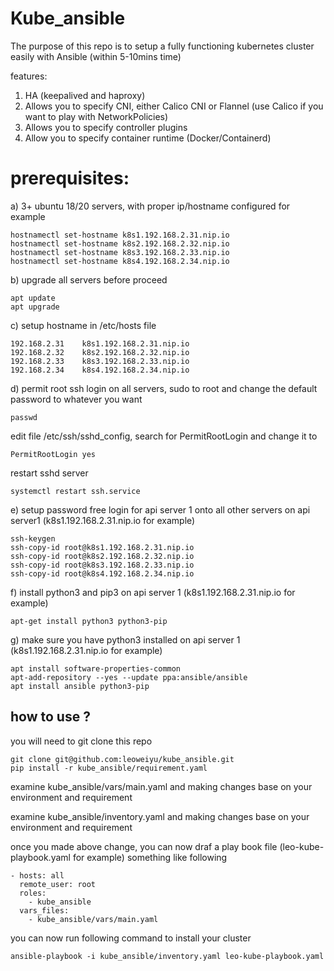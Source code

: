 # Kube_ansible

The purpose of this repo is to setup a fully functioning kubernetes cluster easily with Ansible (within 5-10mins time)

features:
1. HA (keepalived and haproxy)
2. Allows you to specify CNI, either Calico CNI or Flannel (use Calico if you want to play with NetworkPolicies)
3. Allows you to specify controller plugins
4. Allow you to specify container runtime (Docker/Containerd)


# prerequisites:


a) 3+ ubuntu 18/20 servers, with proper ip/hostname configured
for example
```
hostnamectl set-hostname k8s1.192.168.2.31.nip.io
hostnamectl set-hostname k8s2.192.168.2.32.nip.io
hostnamectl set-hostname k8s3.192.168.2.33.nip.io
hostnamectl set-hostname k8s4.192.168.2.34.nip.io
```

b) upgrade all servers before proceed
```
apt update
apt upgrade
```

c) setup hostname in /etc/hosts file
```
192.168.2.31    k8s1.192.168.2.31.nip.io
192.168.2.32    k8s2.192.168.2.32.nip.io
192.168.2.33    k8s3.192.168.2.33.nip.io
192.168.2.34    k8s4.192.168.2.34.nip.io
```

d) permit root ssh login
on all servers, sudo to root and change the default password to whatever you want
```
passwd
```
edit file /etc/ssh/sshd_config, search for PermitRootLogin and change it to
```
PermitRootLogin yes
```
restart sshd server
```
systemctl restart ssh.service
```

e) setup password free login for api server 1 onto all other servers
on api server1 (k8s1.192.168.2.31.nip.io for example)
```
ssh-keygen
ssh-copy-id root@k8s1.192.168.2.31.nip.io
ssh-copy-id root@k8s2.192.168.2.32.nip.io
ssh-copy-id root@k8s3.192.168.2.33.nip.io
ssh-copy-id root@k8s4.192.168.2.34.nip.io
```

f) install python3 and pip3 on api server 1 (k8s1.192.168.2.31.nip.io for example)
```
apt-get install python3 python3-pip
```

g) make sure you have python3 installed on api server 1 (k8s1.192.168.2.31.nip.io for example)
```
apt install software-properties-common
apt-add-repository --yes --update ppa:ansible/ansible
apt install ansible python3-pip
```



## how to use ?
you will need to git clone this repo

```
git clone git@github.com:leoweiyu/kube_ansible.git
pip install -r kube_ansible/requirement.yaml
```


examine kube_ansible/vars/main.yaml and making changes base on your environment and requirement

examine kube_ansible/inventory.yaml and making changes base on your environment and requirement

once you made above change, you can now draf a play book file (leo-kube-playbook.yaml for example) something like following
```
- hosts: all
  remote_user: root
  roles:
    - kube_ansible
  vars_files:
    - kube_ansible/vars/main.yaml
```
you can now run following command to install your cluster
```
ansible-playbook -i kube_ansible/inventory.yaml leo-kube-playbook.yaml
```

